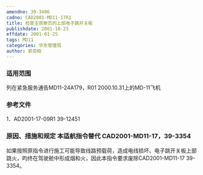 ```yaml
---
amendno: 39-3406
cadno: CAD2001-MD11-17R1
title: 检查主观察员的上部电子跳开关板
publishdate: 2001-10-23
effdate: 2001-01-25
tags: MD11
categories: 华东管理局
author: 郭奕柏
---
```


### 适用范围 
列在紧急服务通告MD11-24A179，R01 2000.10.31上的MD-11飞机

<!--more-->
### 参考文件
1．AD2001-17-09R1 39-12451

### 原因、措施和规定 本适航指令替代 CAD2001-MD11-17，39-3354
如果按照原指令进行施工可能导致线路预载荷，造成电线损坏、电子跳开关板上部跳火，昀终在驾驶舱中形成烟和火，因此本指令要求废除CAD2001-MD11-17 39-3354。
